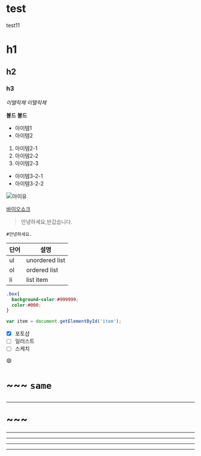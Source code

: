 # test
test11

# h1
## h2
### h3

*이탤릭체*
_이탤릭체_

**볼드**
__볼드__

- 아이템1
- 아이템2
 1. 아이템2-1
 2. 아이템2-2
 3. 아이템2-3
  + 아이템3-2-1
  + 아이템3-2-2

![아이유](해당이미지url)

[바이오쇼크](해당링크)

> 안녕하세요,반갑습니다.

`#안녕하세요.`

단어 | 설명
-----|-----
ul | unordered list
ol | ordered list
li | list item

```css
.box{
  background-color:#999999;
  color:#000;
}
```

```js
var item = document.getElementById('item');
```
- [x] 포토샵
- [ ] 일러스트
- [ ] 스케치

:smile:

# ~~~ `same` <hr> ~~~
* * *
***
- - -
---
